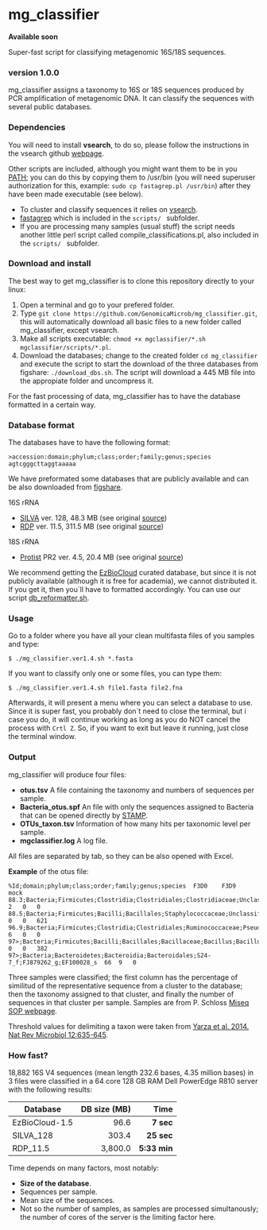 # mg_classifier
**Available soon**

Super-fast script for classifying metagenomic 16S/18S sequences.
### version 1.0.0

mg_classifier assigns a taxonomy to 16S or 18S sequences produced by PCR amplification of metagenomic DNA. It can classify the sequences with several public databases.

### Dependencies
You will need to install **vsearch**, to do so, please follow the instructions in the vsearch github [webpage](https://github.com/torognes/vsearch).

Other scripts are included, although you might want them to be in you [PATH](http://www.troubleshooters.com/linux/prepostpath.htm); you can do this by copying them to /usr/bin (you will need superuser authorization for this, example: `sudo cp fastagrep.pl /usr/bin`) after they have been made executable (see below).
- To cluster and classify sequences it relies on [vsearch](https://github.com/torognes/vsearch).
- [fastagrep](http://nebc.nerc.ac.uk/nebc_website_frozen/nebc.nerc.ac.uk//tools/code-corner/scripts/sequence-formatting-and-other-text-manipulation.html#-ace_split-pl) which is included in the `scripts/ ` subfolder.
- If you are processing many samples (usual stuff) the script needs another little perl script called compile_classifications.pl, also included in the `scripts/ ` subfolder.

### Download and install
The best way to get mg_classifier is to clone this repository directly to your linux:
1. Open a terminal and go to your prefered folder.
2. Type `git clone https://github.com/GenomicaMicrob/mg_classifier.git`, this will automatically download all basic files to a new folder called mg_classifier, except vsearch.
3. Make all scripts executable: `chmod +x mgclassifier/*.sh mgclassifier/scripts/*.pl`.
3. Download the databases; change to the created folder `cd mg_classifier` and execute the script to start the download of the three databases from figshare: `./download_dbs.sh`. The script will download a 445 MB file into the appropiate folder and uncompress it.

For the fast processing of data, mg_classifier has to have the database formatted in a certain way.

### Database format
The databases have to have the following format:

```
>accession:domain;phylum;class;order;family;genus;species
agtcgggcttaggtaaaaa
```
We have preformated some databases that are publicly available and can be also downloaded from [figshare](https://figshare.com/account/home#/projects/20254).

16S rRNA
- [SILVA](10.6084/m9.figshare.4814062) ver. 128, 48.3 MB (see original [source](https://www.arb-silva.de))
- [RDP](10.6084/m9.figshare.4814959) ver. 11.5, 311.5 MB (see original [source](http://rdp.cme.msu.edu/misc/resources.jsp))

18S rRNA
- [Protist](10.6084/m9.figshare.4814056) PR2 ver. 4.5, 20.4 MB (see original [source](https://figshare.com/articles/PR2_rRNA_gene_database/3803709))

We recommend getting the [EzBioCloud](http://www.ezbiocloud.net/resources/pipelines) curated database, but since it is not publicly available (although it is free for academia), we cannot distributed it. If you get it, then you´ll have to formatted accordingly. You can use our script [db_reformatter.sh](https://github.com/GenomicaMicrob/db_reformatter).

### Usage
Go to a folder where you have all your clean multifasta files of you samples and type:

`$ ./mg_classifier.ver1.4.sh *.fasta`

If you want to classify only one or some files, you can type them:

`$ ./mg_classifier.ver1.4.sh file1.fasta file2.fna`

Afterwards, it will present a menu where you can select a database to use. Since it is super fast, you probably don´t need to close the terminal, but i case you do, it will continue working as long as you do NOT cancel the process with `Crtl Z`. So, if you want to exit but leave it running, just close the terminal window.

### Output
mg_classifier will produce four files:
- **otus.tsv** A file containing the taxonomy and numbers of sequences per sample.
- **Bacteria_otus.spf** An file with only the sequences assigned to Bacteria that can be opened directly by [STAMP](http://kiwi.cs.dal.ca/Software/STAMP).
- **OTUs_taxon.tsv** Information of how many hits per taxonomic level per sample.
- **mgclassifier.log** A log file.

All files are separated by tab, so they can be also opened with Excel.

**Example** of the otus file:
```
%Id;domain;phylum;class;order;family;genus;species	F3D0	F3D9	mock
88.3;Bacteria;Firmicutes;Clostridia;Clostridiales;Clostridiaceae;Unclassified_g;Unclassified_s	2	0	0
88.5;Bacteria;Firmicutes;Bacilli;Bacillales;Staphylococcaceae;Unclassified_g;Unclassified_s	0	0	621
96.9;Bacteria;Firmicutes;Clostridia;Clostridiales;Ruminococcaceae;Pseudoflavonifractor;Unclassified_s	6	0	0
97>;Bacteria;Firmicutes;Bacilli;Bacillales;Bacillaceae;Bacillus;Bacillus_bingmayongensis	0	0	382
97>;Bacteria;Bacteroidetes;Bacteroidia;Bacteroidales;S24-7_f;FJ879262_g;EF100028_s	66	9	0

```
Three samples were classified; the first column has the percentage of similitud of the representative sequence from a cluster to the database; then the taxonomy assigned to that cluster, and finally the number of sequences in that cluster per sample. Samples are from P. Schloss [Miseq SOP webpage](https://www.mothur.org/wiki/MiSeq_SOP).

Threshold values for delimiting a taxon were taken from [Yarza et al. 2014. Nat Rev Microbiol 12:635-645](http://www.nature.com/nrmicro/journal/v12/n9/full/nrmicro3330.html).

### How fast?
18,882 16S V4 sequences (mean length 232.6 bases, 4.35 million bases) in 3 files were classified in a 64 core 128 GB RAM Dell PowerEdge R810 server with the following results:

| Database | DB size (MB) | Time |
| --- | ---: | ---:|
| EzBioCloud-1.5 | 96.6 | **7 sec** |
| SILVA_128 | 303.4 | **25 sec** |
| RDP_11.5 | 3,800.0 | **5:33 min** |

Time depends on many factors, most notably:
- **Size of the database**.
- Sequences per sample.
- Mean size of the sequences.
- Not so the number of samples, as samples are processed simultanously; the number of cores of the server is the limiting factor here.
